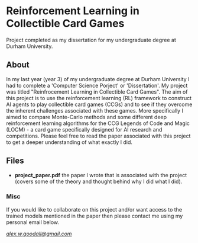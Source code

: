 # Reinforcement Learning in Collectible Card Games
Project completed as my dissertation for my undergraduate degree at Durham University.

## About
In my last year (year 3) of my undergraduate degree at Durham University I had to complete a 'Computer Science Porject' or 'Dissertation'. My project was titled "Reinfrocement Learning in Collectible Card Games". The aim of this project is to use the reinforcement learning (RL) framework to construct AI agents to play collectible card games (CCGs) and to see if they overcome the inherent challenges associated with these games. More specifically I aimed to compare Monte-Carlo methods and some different deep reinforcement learning algorithms for the CCG Legends of Code and Magic (LOCM) - a card game specifically designed for AI research and competitions. Please feel free to read the paper associated with this project to get a deeper understanding of what exactly I did.

## Files
- **project_paper.pdf** the paper I wrote that is associated with the project (covers some of the theory and thought behind why I did what I did). 

### Misc
If you would like to collaborate on this project and/or want access to the trained models mentioned in the paper then please contact me using my personal email below.

*alex.w.goodall@gmail.com*

